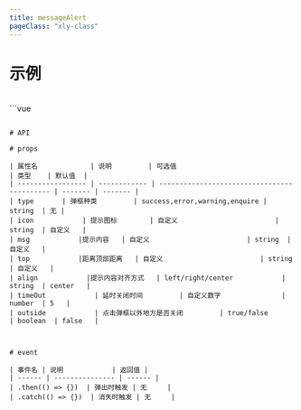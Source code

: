 ```yaml
---
title: messageAlert
pageClass: "xly-class"
---
```


# 示例

<br/>
```vue
<template>
<div style='overflow:hidden'>
<h4>提示类</h4>
    <xly-button style='margin-right:30px' @click='third("pramiry")'>普通</xly-button>
    <xly-button style='margin-right:30px' type='success' @click='third("success")'>成功</xly-button>
    <xly-button style='margin-right:30px' type='warning' @click='third("warning")'>警告</xly-button>
    <xly-button style='margin-right:30px' type='danger' @click='third("error")'>错误</xly-button>
</div>
</template>

<script>
export default {
    methods:{
        third(val){
            this.$messageAlert({
                type:val,
                msg:'成功的消息',
                icon:'xly_icon_zhengque',
                top:'30px',
                timeOut:2,
                align:'left'
            }).then(() => {
                console.log('ok')
            })
            .catch(() => {
                console.log('no'+val)
            })
        }
    }
}
</script>

```

# API

# props

| 属性名             | 说明         | 可选值                                      | 类型    | 默认值  |
| ----------------- | ------------ | ------------------------------------------- | ------- | ------- |
| type       | 弹框种类         | success,error,warning,enquire | string  | 无 |
| icon            | 提示图标        | 自定义                        | string  | 自定义   |
| msg            |提示内容   | 自定义                        | string  | 自定义   |
| top            |距离顶部距离   | 自定义                        | string  | 自定义   |
| align            |提示内容对齐方式   | left/right/center            | string  | center   |
| timeOut            | 延时关闭时间         | 自定义数字               | number  | 5   |
| outside            | 点击弹框以外地方是否关闭         | true/false               | boolean  | false   |



# event

| 事件名 | 说明            | 返回值 |
| ------ | --------------- | ------ |
| .then(() => {})  | 弹出时触发 | 无     |
| .catch(() => {})  | 消失时触发 | 无     |
```
